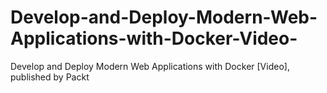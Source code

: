 # Develop-and-Deploy-Modern-Web-Applications-with-Docker-Video-
Develop and Deploy Modern Web Applications with Docker [Video], published by Packt
